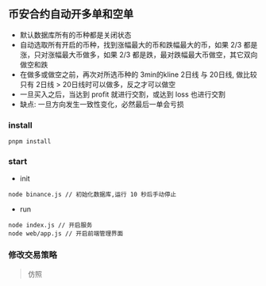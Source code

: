 ## 币安合约自动开多单和空单
- 默认数据库所有的币种都是关闭状态
- 自动选取所有开启的币种，找到涨幅最大的币和跌幅最大的币，如果 2/3 都是涨，只对涨幅最大币做多，如果 2/3 都是跌，最对跌幅最大币做空，其它双向做空和跌
- 在做多或做空之前，再次对所选币种的 3min的kline 2日线 与 20日线, 做比较只有 2日线 > 20日线时可以做多，反之才可以做空
- 一旦买入之后，当达到 profit 就进行交割，或达到 loss 也进行交割
- 缺点: 一旦方向发生一致性变化，必然最后一单会亏损


### install
```
pnpm install
```

### start

- init
```
node binance.js // 初始化数据库,运行 10 秒后手动停止
```

- run
```
node index.js // 开启服务
node web/app.js // 开启前端管理界面
```

### 修改交易策略
> 仿照